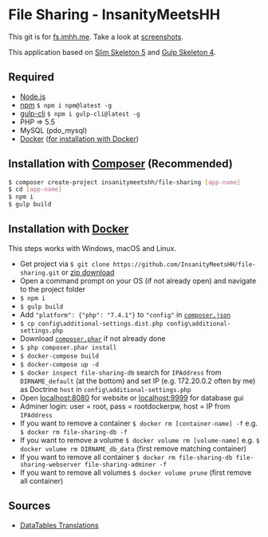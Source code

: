 # File Sharing - InsanityMeetsHH

This git is for [fs.imhh.me](http://fs.insanitymeetshh.net). Take a look at [screenshots](https://github.com/InsanityMeetsHH/file-sharing/tree/master/screenshots).

This application based on [Slim Skeleton 5](https://github.com/InsanityMeetsHH/Slim-Skeleton/tree/5.x) and [Gulp Skeleton 4](https://github.com/InsanityMeetsHH/gulp-templating/tree/4.x).

## Required
* [Node.js](http://nodejs.org/en/download/)
* [npm](http://www.npmjs.com/get-npm) `$ npm i npm@latest -g`
* [gulp-cli](https://www.npmjs.com/package/gulp-cli) `$ npm i gulp-cli@latest -g`
* PHP => 5.5
* MySQL (pdo_mysql)
* [Docker](https://www.docker.com/) ([for installation with Docker](https://github.com/InsanityMeetsHH/file-sharing#installation-with-docker))

## Installation with [Composer](https://getcomposer.org/) (Recommended)

```bash
$ composer create-project insanitymeetshh/file-sharing [app-name]
$ cd [app-name]
$ npm i
$ gulp build
```

## Installation with [Docker](https://www.docker.com/)
This steps works with Windows, macOS and Linux. 
* Get project via `$ git clone https://github.com/InsanityMeetsHH/file-sharing.git` or [zip download](https://github.com/InsanityMeetsHH/file-sharing/archive/master.zip)
* Open a command prompt on your OS (if not already open) and navigate to the project folder
* `$ npm i`
* `$ gulp build`
* Add `"platform": {"php": "7.4.1"}` to `"config"` in [`composer.json`](https://github.com/InsanityMeetsHH/file-sharing/blob/master/composer.json#L46)
* `$ cp config\additional-settings.dist.php config\additional-settings.php`
* Download [`composer.phar`](https://getcomposer.org/download/1.9.2/composer.phar) if not already done
* `$ php composer.phar install`
* `$ docker-compose build`
* `$ docker-compose up -d`
* `$ docker inspect file-sharing-db` search for `IPAddress` from `DIRNAME_default` (at the bottom) and set IP (e.g. 172.20.0.2 often by me) as Doctrine `host` in `config\additional-settings.php`
* Open [localhost:8080](http://localhost:8080) for website or [localhost:9999](http://localhost:9999) for database gui
* Adminer login: user = root, pass = rootdockerpw, host = IP from `IPAddress`
* If you want to remove a container `$ docker rm [container-name] -f` e.g. `$ docker rm file-sharing-db -f`
* If you want to remove a volume `$ docker volume rm [volume-name]` e.g. `$ docker volume rm DIRNAME_db_data` (first remove matching container)
* If you want to remove all container `$ docker rm file-sharing-db file-sharing-webserver file-sharing-adminer -f`
* If you want to remove all volumes `$ docker volume prune` (first remove all container)

## Sources
* [DataTables Translations](https://datatables.net/plug-ins/i18n/)